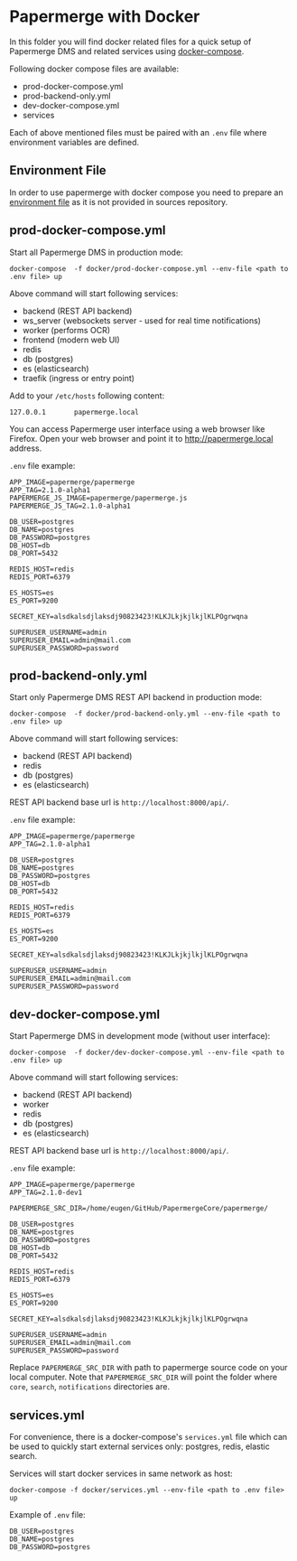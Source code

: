 # Papermerge with Docker

In this folder you will find docker related files for a quick setup of
Papermerge DMS and related services using [docker-compose](https://docs.docker.com/compose/).

Following docker compose files are available:

- prod-docker-compose.yml
- prod-backend-only.yml
- dev-docker-compose.yml
- services

Each of above mentioned files must be paired with an ``.env`` file where
environment variables are defined.


## Environment File

In order to use papermerge with docker compose you need to prepare an [environment
file](https://docs.docker.com/compose/env-file/) as it is not provided
in sources repository.


## prod-docker-compose.yml

Start all Papermerge DMS in production mode:

    docker-compose  -f docker/prod-docker-compose.yml --env-file <path to .env file> up

Above command will start following services:

- backend (REST API backend)
- ws_server (websockets server - used for real time notifications)
- worker (performs OCR)
- frontend (modern web UI)
- redis
- db (postgres)
- es (elasticsearch)
- traefik (ingress or entry point)

Add to your ``/etc/hosts`` following content:

    127.0.0.1       papermerge.local

You can access Papermerge user interface using a web browser like Firefox.
Open your web browser and point it to http://papermerge.local address.

``.env`` file example:

    APP_IMAGE=papermerge/papermerge
    APP_TAG=2.1.0-alpha1
    PAPERMERGE_JS_IMAGE=papermerge/papermerge.js
    PAPERMERGE_JS_TAG=2.1.0-alpha1

    DB_USER=postgres
    DB_NAME=postgres
    DB_PASSWORD=postgres
    DB_HOST=db
    DB_PORT=5432

    REDIS_HOST=redis
    REDIS_PORT=6379

    ES_HOSTS=es
    ES_PORT=9200

    SECRET_KEY=alsdkalsdjlaksdj90823423!KLKJLkjkjlkjlKLPOgrwqna

    SUPERUSER_USERNAME=admin
    SUPERUSER_EMAIL=admin@mail.com
    SUPERUSER_PASSWORD=password


## prod-backend-only.yml

Start only Papermerge DMS REST API backend in production mode:

    docker-compose  -f docker/prod-backend-only.yml --env-file <path to .env file> up

Above command will start following services:

- backend (REST API backend)
- redis
- db (postgres)
- es (elasticsearch)

REST API backend base url is ``http://localhost:8000/api/``.

``.env`` file example:

    APP_IMAGE=papermerge/papermerge
    APP_TAG=2.1.0-alpha1

    DB_USER=postgres
    DB_NAME=postgres
    DB_PASSWORD=postgres
    DB_HOST=db
    DB_PORT=5432

    REDIS_HOST=redis
    REDIS_PORT=6379

    ES_HOSTS=es
    ES_PORT=9200

    SECRET_KEY=alsdkalsdjlaksdj90823423!KLKJLkjkjlkjlKLPOgrwqna

    SUPERUSER_USERNAME=admin
    SUPERUSER_EMAIL=admin@mail.com
    SUPERUSER_PASSWORD=password

## dev-docker-compose.yml

Start Papermerge DMS in development mode (without user interface):

    docker-compose  -f docker/dev-docker-compose.yml --env-file <path to .env file> up

Above command will start following services:

- backend (REST API backend)
- worker
- redis
- db (postgres)
- es (elasticsearch)

REST API backend base url is ``http://localhost:8000/api/``.

``.env`` file example:

    APP_IMAGE=papermerge/papermerge
    APP_TAG=2.1.0-dev1

    PAPERMERGE_SRC_DIR=/home/eugen/GitHub/PapermergeCore/papermerge/

    DB_USER=postgres
    DB_NAME=postgres
    DB_PASSWORD=postgres
    DB_HOST=db
    DB_PORT=5432

    REDIS_HOST=redis
    REDIS_PORT=6379

    ES_HOSTS=es
    ES_PORT=9200

    SECRET_KEY=alsdkalsdjlaksdj90823423!KLKJLkjkjlkjlKLPOgrwqna

    SUPERUSER_USERNAME=admin
    SUPERUSER_EMAIL=admin@mail.com
    SUPERUSER_PASSWORD=password

Replace ``PAPERMERGE_SRC_DIR`` with path to papermerge source code on your
local computer. Note that ``PAPERMERGE_SRC_DIR`` will point the folder where
``core``, ``search``, ``notifications`` directories are.

## services.yml

For convenience, there is a docker-compose's ``services.yml`` file which can
be used to quickly start external services only: postgres, redis, elastic
search.

Services will start docker services in same network as host:

    docker-compose -f docker/services.yml --env-file <path to .env file> up

Example of ``.env`` file:

    DB_USER=postgres
    DB_NAME=postgres
    DB_PASSWORD=postgres
